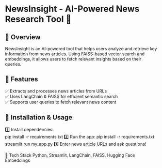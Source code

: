 # NewsInsight - AI-Powered News Research Tool 📰  

## 🔹 Overview  
NewsInsight is an AI-powered tool that helps users analyze and retrieve key information from news articles. Using FAISS-based vector search and embeddings, it allows users to fetch relevant insights based on their queries.  

## 🔹 Features  
✅ Extracts and processes news articles from URLs  
✅ Uses LangChain & FAISS for efficient semantic search  
✅ Supports user queries to fetch relevant news content  

## 🔹 Installation & Usage  
1️⃣ Install dependencies:  
pip install -r requirements.txt
2️⃣ Run the app:
pip install -r requirements.txt
streamlit run my_app.py
3️⃣ Enter news article URLs and ask questions!

🔹 Tech Stack
Python, Streamlit, LangChain, FAISS, Hugging Face Embeddings


